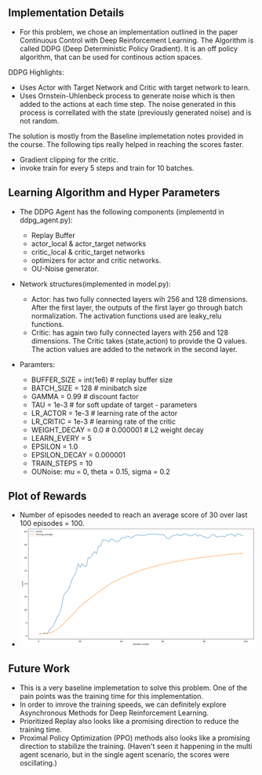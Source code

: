 ## Implementation Details
- For this problem, we chose an implementation outlined in the paper Continuous Control with Deep Reinforcement Learning. The Algorithm is called DDPG (Deep Deterministic Policy Gradient). It is an off policy algorithm, that can be used for continous action spaces. 

DDPG Highlights: 
- Uses Actor with Target Network and Critic with target network to learn. 
- Uses Ornstein-Uhlenbeck process to generate noise which is then added to the actions at each time step. The noise generated in this process is correllated with the state (previously generated noise) and is not random. 

The solution is mostly from the Baseline implemetation notes provided in the course. The following tips really helped in reaching the scores faster. 
- Gradient clipping for the critic. 
- invoke train for every 5 steps and train for 10 batches.   

## Learning Algorithm and Hyper Parameters
- The DDPG Agent has the following components (implementd in ddpg_agent.py): 
    - Replay Buffer
    - actor_local & actor_target networks
    - critic_local & critic_target networks
    - optimizers for actor and critic networks. 
    - OU-Noise generator. 

- Network structures(implemented in model.py):
    - Actor: has two fully connected layers wih 256 and 128 dimensions. After the first layer, the outputs of the first layer go through batch normalization. The activation functions used are leaky_relu functions. 
    - Critic: has again two fully connected layers with 256 and 128 dimensions. The Critic takes (state,action) to provide the Q values. The action values are added to the network in the second layer. 

 - Paramters: 
    - BUFFER_SIZE = int(1e6)  # replay buffer size
    - BATCH_SIZE = 128        # minibatch size
    - GAMMA = 0.99            # discount factor
    - TAU = 1e-3              # for soft update of target       - parameters
    - LR_ACTOR = 1e-3         # learning rate of the actor
    - LR_CRITIC = 1e-3        # learning rate of the critic
    - WEIGHT_DECAY = 0.0  # 0.000001  # L2 weight decay
    - LEARN_EVERY = 5
    - EPSILON = 1.0
    - EPSILON_DECAY = 0.000001
    - TRAIN_STEPS = 10
    - OUNoise: mu = 0, theta = 0.15, sigma = 0.2



## Plot of Rewards
- Number of episodes needed to reach an average score of 30 over last 100 episodes = 100. 
- ![Scores vs Number of episodes plot](scores_plot.png)

## Future Work
- This is a very baseline implemetation to solve this problem. One of the pain points was the training time for this implementation. 
- In order to imrove the training speeds, we can definitely explore Asynchronous Methods for Deep Reinforcement Learning.
- Prioritized Replay also looks like a promising direction to reduce the training time. 
- Proximal Policy Optimization (PPO) methods also looks like a promising direction to stabilize the training. (Haven't seen it happening in the multi agent scenario, but in the single agent scenario, the scores were oscillating.)